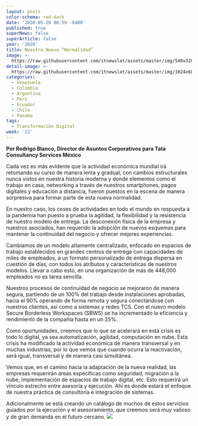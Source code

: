 ```yaml
---
layout: posts
color-schema: red-dark
date: '2020-05-28 08:59 -0400'
published: true
superNews: false
superArticle: false
year: '2020'
title: Nuestra Nueva “Normalidad”
image: >-
  https://raw.githubusercontent.com/itnewslat/assets/master/img/540x320/Procesos-Empresariales-p.jpg
detail-image: >-
  https://raw.githubusercontent.com/itnewslat/assets/master/img/1024x680/Procesos-Empresariales-g.jpg
categories:
  - Venezuela
  - Colombia
  - Argentina
  - Perú
  - Ecuador
  - Chile
  - Panama
tags:
  - Transformación Digital
week: '22'
---
```

**Por Rodrigo Blanco, Director de Asuntos Corporativos para Tata Consultancy Services México**

Cada vez es más evidente que la actividad económica mundial irá retomando su curso de manera lenta y gradual, con cambios estructurales nunca vistos en nuestra historia moderna y donde elementos como el trabajo en casa, networking a través de nuestros smartphones, pagos digitales y educación a distancia, fueron puestos en la escena de manera sorpresiva para formar parte de esta nueva normalidad.

En nuestro caso, los ceses de actividades en todo el mundo en respuesta a la pandemia han puesto a prueba la agilidad, la flexibilidad y la resistencia de nuestro modelo de entrega. La desconexión física de la empresa y nuestros asociados, han requerido la adopción de nuevos esquemas para mantener la continuidad del negocio y ofrecer mejores experiencias. 

Cambiamos de un modelo altamente centralizado, enfocado en espacios de trabajo establecidos en grandes centros de entrega con capacidades de miles de empleados, a un formato personalizado de entrega dispersa en cuestión de días, con todos los atributos y características de nuestros modelos. Llevar a cabo esto, en una organización de más de 448,000 empleados no es tarea sencilla.

Nuestros procesos de continuidad de negocio se mejoraron de manera segura, partiendo de un 100% del trabajo desde instalaciones aprobadas, hacia el 90% operando de forma remota y segura conectándose con nuestros clientes, así como a sistemas y redes TCS. Con el nuevo modelo Secure Borderless Workspaces (SBWS) se ha incrementado la eficiencia y rendimiento de la compañía hasta en un 25%. 

Como oportunidades, creemos que lo que se acelerará en esta crisis es todo lo digital, ya sea automatización, agilidad, computación en nube. Esta crisis ha modificado la actividad económica de manera transversal y en muchas industrias, por lo que vemos que cuando ocurra la reactivación, será igual, transversal y de manera casi simultánea. 

Vemos que, en el camino hacia la adaptación de la nueva realidad, las empresas requerirán áreas específicas como seguridad, migración a la nube, implementación de espacios de trabajo digital, etc. Esto requerirá un vínculo estrecho entre asesoría y ejecución. Ahí es donde estará el enfoque de nuestra práctica de consultoría e integración de sistemas. 

Adicionalmente se está creando un catálogo de muchos de estos servicios guiados por la ejecución y el asesoramiento, que creemos será muy valioso y de gran demanda en el futuro cercano. 
<img src="https://tracker.metricool.com/c3po.jpg?hash=56f88a41e39ab42c063cc51676587a04"/>
